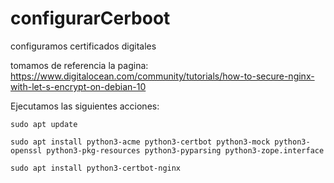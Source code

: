 # configurarCerboot
configuramos certificados digitales

tomamos de referencia la pagina:
https://www.digitalocean.com/community/tutorials/how-to-secure-nginx-with-let-s-encrypt-on-debian-10

Ejecutamos las siguientes acciones:
```
sudo apt update

sudo apt install python3-acme python3-certbot python3-mock python3-openssl python3-pkg-resources python3-pyparsing python3-zope.interface

sudo apt install python3-certbot-nginx

```

